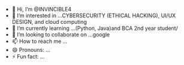 - 👋 Hi, I’m @INVINCIBLE4
- 👀 I’m interested in ...CYBERSECURITY (ETHICAL HACKING), UI/UX DESIGN, and cloud computing
- 🌱 I’m currently learning ...(Python, Java)and BCA 2nd year student/
- 💞️ I’m looking to collaborate on ...google
- 📫 How to reach me ...
- 😄 Pronouns: ...
- ⚡ Fun fact: ...

<!---
INVINCIBLE4/INVINCIBLE4 is a ✨ special ✨ repository because its `README.md` (this file) appears on your GitHub profile.
You can click the Preview link to take a look at your changes.
--->
